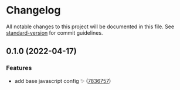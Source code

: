 # Changelog

All notable changes to this project will be documented in this file. See [standard-version](https://github.com/conventional-changelog/standard-version) for commit guidelines.

## 0.1.0 (2022-04-17)


### Features

* add base javascript config :sparkles: ([7836757](https://github.com/wang1212/eslint-config/commit/783675764e18f0ae2f8ad7970a6cb4ecfecc1ff4))
